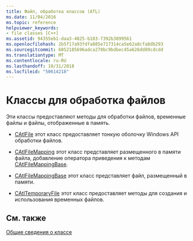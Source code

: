 ```yaml
---
title: Файл, обработка классов (ATL)
ms.date: 11/04/2016
ms.topic: reference
helpviewer_keywords:
- file classes [C++]
ms.assetid: 94355eb1-daa3-4825-b183-7392b3899561
ms.openlocfilehash: 2b5f17a93fdfa885e717314ca5e62a8cfa8db293
ms.sourcegitcommit: 6052185696adca270bc9bdbec45a626dd89cdcdd
ms.translationtype: MT
ms.contentlocale: ru-RU
ms.lasthandoff: 10/31/2018
ms.locfileid: "50614218"
---
```

# <a name="file-handling-classes"></a>Классы для обработка файлов

Эти классы предоставляют методы для обработки файлов, временные файлы и файлы, отображенные в память.

- [CAtlFile](../atl/reference/catlfile-class.md) этот класс предоставляет тонкую оболочку Windows API обработки файлов.

- [CAtlFileMapping](../atl/reference/catlfilemapping-class.md) этот класс представляет размещенного в памяти файла, добавление оператора приведения к методам [CAtlFileMappingBase](../atl/reference/catlfilemappingbase-class.md).

- [CAtlFileMappingBase](../atl/reference/catlfilemappingbase-class.md) этот класс представляет файл, размещенный в памяти.

- [CAtlTemporaryFile](../atl/reference/catltemporaryfile-class.md) этот класс предоставляет методы для создания и использования временных файлов.

## <a name="see-also"></a>См. также

[Общие сведения о классе](../atl/atl-class-overview.md)

